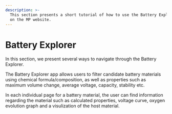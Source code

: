```yaml
---
description: >-
  This section presents a short tutorial of how to use the Battery Explorer app
  on the MP website.
---
```


# Battery Explorer

In this section, we present several ways to navigate through the Battery Explorer.&#x20;

The Battery Explorer app allows users to filter candidate battery materials using chemical formula/composition, as well as properties such as maximum volume change, average voltage, capacity, stability etc.

In each individual page for a battery material, the user can find information regarding the material such as calculated properties, voltage curve, oxygen evolution graph and a visulization of the host material.
